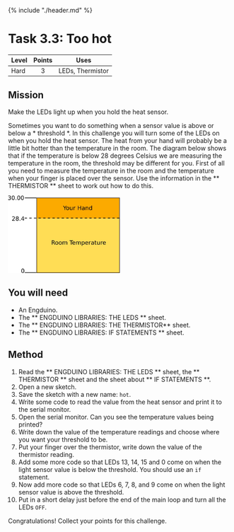 {% include "./header.md" %}

# Task 3.3: Too hot 

| Level| Points | Uses |
| ------ |:------:|------|
| Hard | 3 | LEDs, Thermistor |

## Mission
Make the LEDs light up  when you hold the heat sensor.  

Sometimes you want to do something when a sensor value is above or below a * threshold *. In this challenge you will turn some of the LEDs on when you hold the heat sensor. The heat from your hand will probably be a little bit hotter than the temperature in the room. The diagram below shows that if the temperature is below 28 degrees Celsius we are measuring the temperature in the room, the threshold may be different for you. First of all you need to measure the temperature in the room and the temperature when your finger is placed over the sensor. Use the information in the ** THERMISTOR ** sheet to work out how to do this.

<img src="Temperature_threshold.jpg" height="175px" title="Temperature Threshold">

## You will need
* An Engduino.
* The ** ENGDUINO LIBRARIES: THE LEDS ** sheet.
* The ** ENGDUINO LIBRARIES: THE THERMISTOR** sheet.
* The ** ENGDUINO LIBRARIES: IF STATEMENTS ** sheet.

## Method
1. Read the ** ENGDUINO LIBRARIES: THE LEDS ** sheet,  the ** THERMISTOR ** sheet and the sheet about ** IF STATEMENTS **.
3. Open a new sketch.
4. Save the sketch with a new name: ```hot```.
5. Write some code to read the value from the heat sensor and print it to the serial monitor.
6. Open the serial monitor. Can you see the temperature values being printed? 
7. Write down the value of the temperature readings and choose where you want your threshold to be.
8. Put your finger over the thermistor, write down the value of the thermistor reading.
9. Add some more code so that LEDs 13, 14, 15 and 0 come on when the light sensor value is below the threshold. You should use an ```if``` statement. 
10. Now add more code so that LEDs 6, 7, 8, and 9 come on when the light sensor value is above the threshold. 
11. Put in a short delay just before the end of the main loop and turn all the LEDs ```OFF```.



Congratulations! Collect your points for this challenge.

<!---
{% include "./rae.md" %}
-->
